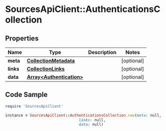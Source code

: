 # SourcesApiClient::AuthenticationsCollection

## Properties

Name | Type | Description | Notes
------------ | ------------- | ------------- | -------------
**meta** | [**CollectionMetadata**](CollectionMetadata.md) |  | [optional] 
**links** | [**CollectionLinks**](CollectionLinks.md) |  | [optional] 
**data** | [**Array&lt;Authentication&gt;**](Authentication.md) |  | [optional] 

## Code Sample

```ruby
require 'SourcesApiClient'

instance = SourcesApiClient::AuthenticationsCollection.new(meta: null,
                                 links: null,
                                 data: null)
```


